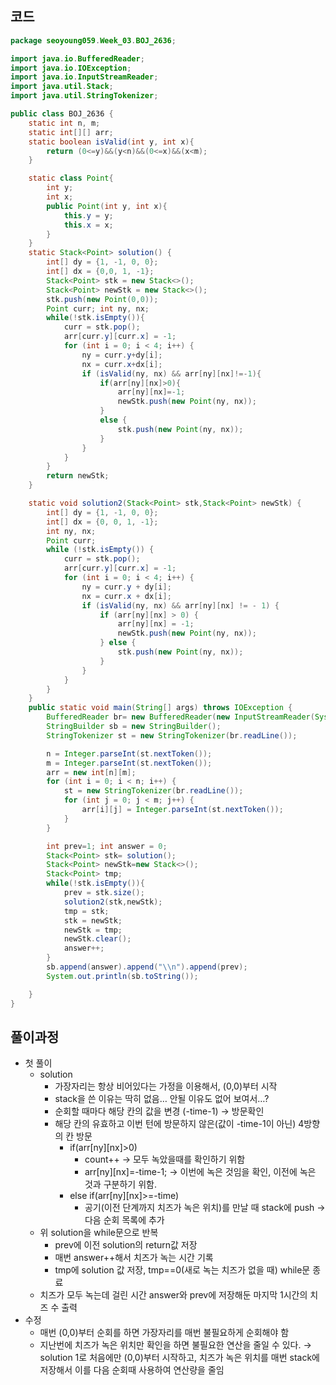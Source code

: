 ## 코드

```java
package seoyoung059.Week_03.BOJ_2636;

import java.io.BufferedReader;
import java.io.IOException;
import java.io.InputStreamReader;
import java.util.Stack;
import java.util.StringTokenizer;

public class BOJ_2636 {
    static int n, m;
    static int[][] arr;
    static boolean isValid(int y, int x){
        return (0<=y)&&(y<n)&&(0<=x)&&(x<m);
    }

    static class Point{
        int y;
        int x;
        public Point(int y, int x){
            this.y = y;
            this.x = x;
        }
    }
    static Stack<Point> solution() {
        int[] dy = {1, -1, 0, 0};
        int[] dx = {0,0, 1, -1};
        Stack<Point> stk = new Stack<>();
        Stack<Point> newStk = new Stack<>();
        stk.push(new Point(0,0));
        Point curr; int ny, nx;
        while(!stk.isEmpty()){
            curr = stk.pop();
            arr[curr.y][curr.x] = -1;
            for (int i = 0; i < 4; i++) {
                ny = curr.y+dy[i];
                nx = curr.x+dx[i];
                if (isValid(ny, nx) && arr[ny][nx]!=-1){
                    if(arr[ny][nx]>0){
                        arr[ny][nx]=-1;
                        newStk.push(new Point(ny, nx));
                    }
                    else {
                        stk.push(new Point(ny, nx));
                    }
                }
            }
        }
        return newStk;
    }

    static void solution2(Stack<Point> stk,Stack<Point> newStk) {
        int[] dy = {1, -1, 0, 0};
        int[] dx = {0, 0, 1, -1};
        int ny, nx;
        Point curr;
        while (!stk.isEmpty()) {
            curr = stk.pop();
            arr[curr.y][curr.x] = -1;
            for (int i = 0; i < 4; i++) {
                ny = curr.y + dy[i];
                nx = curr.x + dx[i];
                if (isValid(ny, nx) && arr[ny][nx] != - 1) {
                    if (arr[ny][nx] > 0) {
                        arr[ny][nx] = -1;
                        newStk.push(new Point(ny, nx));
                    } else {
                        stk.push(new Point(ny, nx));
                    }
                }
            }
        }
    }
    public static void main(String[] args) throws IOException {
        BufferedReader br= new BufferedReader(new InputStreamReader(System.in));
        StringBuilder sb = new StringBuilder();
        StringTokenizer st = new StringTokenizer(br.readLine());

        n = Integer.parseInt(st.nextToken());
        m = Integer.parseInt(st.nextToken());
        arr = new int[n][m];
        for (int i = 0; i < n; i++) {
            st = new StringTokenizer(br.readLine());
            for (int j = 0; j < m; j++) {
                arr[i][j] = Integer.parseInt(st.nextToken());
            }
        }

        int prev=1; int answer = 0;
        Stack<Point> stk= solution();
        Stack<Point> newStk=new Stack<>();
        Stack<Point> tmp;
        while(!stk.isEmpty()){
            prev = stk.size();
            solution2(stk,newStk);
            tmp = stk;
            stk = newStk;
            newStk = tmp;
            newStk.clear();
            answer++;
        }
        sb.append(answer).append("\\n").append(prev);
        System.out.println(sb.toString());

    }
}
```
## 풀이과정

- 첫 풀이
    - solution
        - 가장자리는 항상 비어있다는 가정을 이용해서, (0,0)부터 시작
        - stack을 쓴 이유는 딱히 없음… 안될 이유도 없어 보여서…?
        - 순회할 때마다 해당 칸의 값을 변경 (-time-1) → 방문확인
        - 해당 칸의 유효하고 이번 턴에 방문하지 않은(값이 -time-1이 아닌) 4방향의 칸 방문
            - if(arr[ny][nx]>0)
                - count++ → 모두 녹았을때를 확인하기 위함
                - arr[ny][nx]=-time-1; → 이번에 녹은 것임을 확인, 이전에 녹은 것과 구분하기 위함.
            - else if(arr[ny][nx]>=-time)
                - 공기(이전 단계까지 치즈가 녹은 위치)를 만날 때 stack에 push → 다음 순회 목록에 추가
    - 위 solution을 while문으로 반복
        - prev에 이전 solution의 return값 저장
        - 매번 answer++해서 치즈가 녹는 시간 기록
        - tmp에 solution 값 저장, tmp\==0(새로 녹는 치즈가 없을 때) while문 종료
    - 치즈가 모두 녹는데 걸린 시간 answer와 prev에 저장해둔 마지막 1시간의 치즈 수 출력
- 수정
    - 매번 (0,0)부터 순회를 하면 가장자리를 매번 불필요하게 순회해야 함
    - 지난번에 치즈가 녹은 위치만 확인을 하면 불필요한 연산을 줄일 수 있다.
    → solution 1로 처음에만 (0,0)부터 시작하고, 치즈가 녹은 위치를 매번 stack에 저장해서 이를 다음 순회때 사용하여 연산량을 줄임
    


